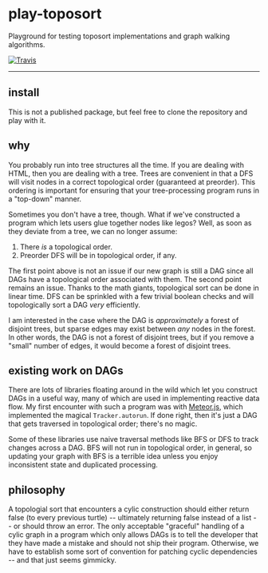 # play-toposort

Playground for testing toposort implementations and graph walking algorithms.

[![Travis](https://img.shields.io/travis/atlassubbed/play-toposort.svg)](https://travis-ci.org/atlassubbed/play-toposort)

---

## install

This is not a published package, but feel free to clone the repository and play with it.

## why

You probably run into tree structures all the time. If you are dealing with HTML, then you are dealing with a tree. Trees are convenient in that a DFS will visit nodes in a correct topological order (guaranteed at preorder). This ordering is important for ensuring that your tree-processing program runs in a "top-down" manner. 

Sometimes you don't have a tree, though. What if we've constructed a program which lets users glue together nodes like legos? Well, as soon as they deviate from a tree, we can no longer assume:

  1. There *is* a topological order.
  2. Preorder DFS will be in topological order, if any.

The first point above is not an issue if our new graph is still a DAG since all DAGs have a topological order associated with them. The second point remains an issue. Thanks to the math giants, topological sort can be done in linear time. DFS can be sprinkled with a few trivial boolean checks and will topologically sort a DAG *very* efficiently.

I am interested in the case where the DAG is *approximately* a forest of disjoint trees, but sparse edges may exist between *any* nodes in the forest. In other words, the DAG is not a forest of disjoint trees, but if you remove a "small" number of edges, it would become a forest of disjoint trees.


## existing work on DAGs

There are lots of libraries floating around in the wild which let you construct DAGs in a useful way, many of which are used in implementing reactive data flow. My first encounter with such a program was with [Meteor.js](https://www.meteor.com/), which implemented the magical `Tracker.autorun`. If done right, then it's just a DAG that gets traversed in topological order; there's no magic.

Some of these libraries use naive traversal methods like BFS or DFS to track changes across a DAG. BFS will not run in topological order, in general, so updating your graph with BFS is a terrible idea unless you enjoy inconsistent state and duplicated processing.

## philosophy

A topologial sort that encounters a cylic construction should either return false (to every previous turtle) -- ultimately returning false instead of a list -- or should throw an error. The only acceptable "graceful" handling of a cylic graph in a program which only allows DAGs is to tell the developer that they have made a mistake and should not ship their program. Otherwise, we have to establish some sort of convention for patching cyclic dependencies -- and that just seems gimmicky.